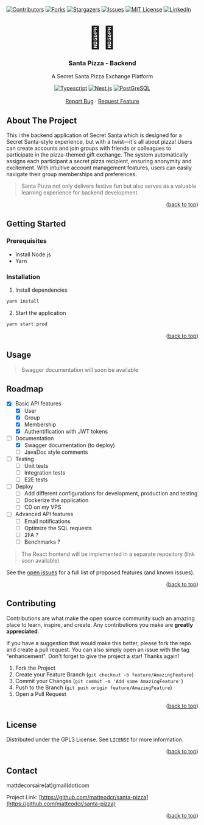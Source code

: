 [![Contributors][contributors-shield]][contributors-url]
[![Forks][forks-shield]][forks-url]
[![Stargazers][stars-shield]][stars-url]
[![Issues][issues-shield]][issues-url]
[![MIT License][license-shield]][license-url]
[![LinkedIn][linkedin-shield]][linkedin-url]


<!-- PROJECT LOGO -->
<br />
<div align="center">
<div href="https://github.com/matteodcr/santa-pizza" style="font-size: 4em;">🍕🎅</div>


<h3 align="center">Santa Pizza - Backend</h3>

  <p align="center">
    A Secret Santa Pizza Exchange Platform
    <br />
   <!--  <a href="https://github.com/matteodcr/santa-pizza"><strong>Explore the docs »</strong></a> -->

[![Typescript][Typescript]][Typescript-url] [![Nest.js][Nest.js]][Nest.js-url] [![PostGreSQL][PostGreSQL]][PostGreSQL-url]
    <br />
    <br />
    <!-- <a href="https://github.com/matteodcr/santa-pizza">View Demo</a>-->
    <a href="https://github.com/matteodcr/santa-pizza/issues">Report Bug</a>
    ·
    <a href="https://github.com/matteodcr/santa-pizza/issues">Request Feature</a>

  </p>
</div>







<!-- ABOUT THE PROJECT -->
## About The Project

This i the backend application of Secret Santa which is designed for a Secret Santa-style experience, 
but with a twist—it's all about pizza! Users can create accounts and join groups with friends 
or colleagues to participate in the pizza-themed gift exchange. 
The system automatically assigns each participant a secret pizza recipient, ensuring anonymity and excitement.
With intuitive account management features, users can easily navigate their group memberships and preferences.

> Santa Pizza not only delivers festive fun but also serves as a valuable learning experience for backend development

<!-- [![Product Name Screen Shot][product-screenshot]](https://example.com)-->


<p align="right">(<a href="#readme-top">back to top</a>)</p>



<!-- GETTING STARTED -->
## Getting Started



### Prerequisites

- Install Node.js 
- Yarn

### Installation

1.   Install dependencies
```sh
yarn install
  ```

2. Start the application
```sh
yarn start:prod
  ```

<p align="right">(<a href="#readme-top">back to top</a>)</p>



<!-- USAGE EXAMPLES -->
## Usage

> Swagger documentation will soon be available


<!-- ROADMAP -->
## Roadmap

- [X] Basic API features
  - [X] User
  - [X] Group
  - [X] Membership
  - [X] Authentification with JWT tokens
- [ ] Documentation 
  - [X] Swagger documentation (to deploy)
  - [ ] JavaDoc style comments
- [ ] Testing
  - [ ] Unit tests
  - [ ] Integration tests
  - [ ] E2E tests
- [ ] Deploy
    - [ ]  Add different configurations for development, production and testing
    - [ ] Dockerize the application
    - [ ] CD on my VPS
- [ ] Advanced API features
  - [ ] Email notifications
  - [ ] Optimize the SQL requests
  - [ ] 2FA ?
  - [ ] Benchmarks ?

> The React frontend will be implemented in a separate repository (link soon available)


See the [open issues](https://github.com/matteodcr/santa-pizza/issues) for a full list of proposed features (and known issues).

<p align="right">(<a href="#readme-top">back to top</a>)</p>



<!-- CONTRIBUTING -->
## Contributing

Contributions are what make the open source community such an amazing place to learn, inspire, and create. Any contributions you make are **greatly appreciated**.

If you have a suggestion that would make this better, please fork the repo and create a pull request. You can also simply open an issue with the tag "enhancement".
Don't forget to give the project a star! Thanks again!

1. Fork the Project
2. Create your Feature Branch (`git checkout -b feature/AmazingFeature`)
3. Commit your Changes (`git commit -m 'Add some AmazingFeature'`)
4. Push to the Branch (`git push origin feature/AmazingFeature`)
5. Open a Pull Request

<p align="right">(<a href="#readme-top">back to top</a>)</p>



<!-- LICENSE -->
## License

Distributed under the GPL3 License. See `LICENSE` for more information.

<p align="right">(<a href="#readme-top">back to top</a>)</p>



<!-- CONTACT -->
## Contact

mattdecorsaire(at)gmail(dot)com

Project Link: [https://github.com/matteodcr/santa-pizza](https://github.com/matteodcr/santa-pizza)

<p align="right">(<a href="#readme-top">back to top</a>)</p>



<!-- ACKNOWLEDGMENTS 
## Acknowledgments

* []()
* []()
* []()

<p align="right">(<a href="#readme-top">back to top</a>)</p>  -->



<!-- MARKDOWN LINKS & IMAGES -->
<!-- https://www.markdownguide.org/basic-syntax/#reference-style-links -->
[contributors-shield]: https://img.shields.io/github/contributors/matteodcr/santa-pizza.svg?style=for-the-badge
[contributors-url]: https://github.com/matteodcr/santa-pizza/graphs/contributors
[forks-shield]: https://img.shields.io/github/forks/matteodcr/santa-pizza.svg?style=for-the-badge
[forks-url]: https://github.com/matteodcr/santa-pizza/forks
[stars-shield]: https://img.shields.io/github/stars/matteodcr/santa-pizza.svg?style=for-the-badge
[stars-url]: https://github.com/matteodcr/santa-pizza/stargazers
[issues-shield]: https://img.shields.io/github/issues/matteodcr/santa-pizza.svg?style=for-the-badge
[issues-url]: https://github.com/matteodcr/santa-pizza/issues
[license-shield]: https://img.shields.io/github/license/matteodcr/santa-pizza.svg?style=for-the-badge
[license-url]: https://github.com/matteodcr/santa-pizza/blob/main/LICENSE
[linkedin-shield]: https://img.shields.io/badge/-LinkedIn-black.svg?style=for-the-badge&logo=linkedin&colorB=555
[linkedin-url]: https://www.linkedin.com/in/matteodecorsaire
[product-screenshot]: images/screenshot.png
[Nest.js]: https://img.shields.io/badge/-NestJs-ea2845?style=for-the-badge&logo=nestjs&logoColor=white
[Nest.js-url]: https://nestjs.com/
[Typescript]: https://shields.io/badge/TypeScript-3178C6?logo=TypeScript&logoColor=FFF&style=for-the-badge
[Typescript-url]: https://www.typescriptlang.org/
[PostGreSQL]: https://img.shields.io/badge/postgresql-4169e1?style=for-the-badge&logo=postgresql&logoColor=white
[PostGreSQL-url]: https://www.postgresql.org/

